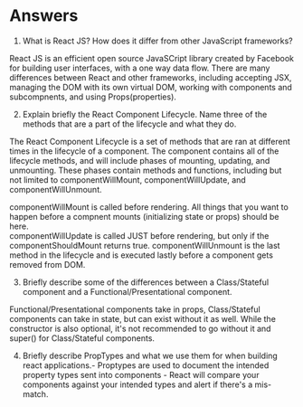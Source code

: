 # Answers

1. What is React JS? How does it differ from other JavaScript frameworks?

React JS is an efficient open source JavaSCript library created by Facebook for building user interfaces, with a one way data flow. There are many differences between React and other frameworks, including accepting JSX, managing the DOM with its own virtual DOM, working with components and subcompnents, and using Props(properties).


2. Explain briefly the React Component Lifecycle. Name three of the methods that are a part of the lifecycle and what they do.

The React Component Lifecycle is a set of methods that are ran at different times in the lifecycle of a component. The component contains all of the lifecycle methods, and will include phases of mounting, updating, and unmounting. These phases contain methods and functions, including but not limited to componentWillMount, componentWillUpdate, and componentWillUnmount. 

componentWillMount is called before rendering. All things that you want to happen before a compnent mounts (initializing state or props) should be here.  
componentWillUpdate is called JUST before rendering, but only if the componentShouldMount returns true.
componentWillUnmount is the last method in the lifecycle and is executed lastly before a component gets removed from DOM.

3. Briefly describe some of the differences between a Class/Stateful component and a Functional/Presentational component.

Functional/Presentational components take in props, Class/Stateful components can take in state, but can exist without it as well. While the constructor is also optional, it's not recommended to go without it and super() for Class/Stateful components.

4. Briefly describe PropTypes and what we use them for when building react applications.-
Proptypes are used to document the intended property types sent into components - React will compare your components against your intended types and alert if there's a mis-match.
